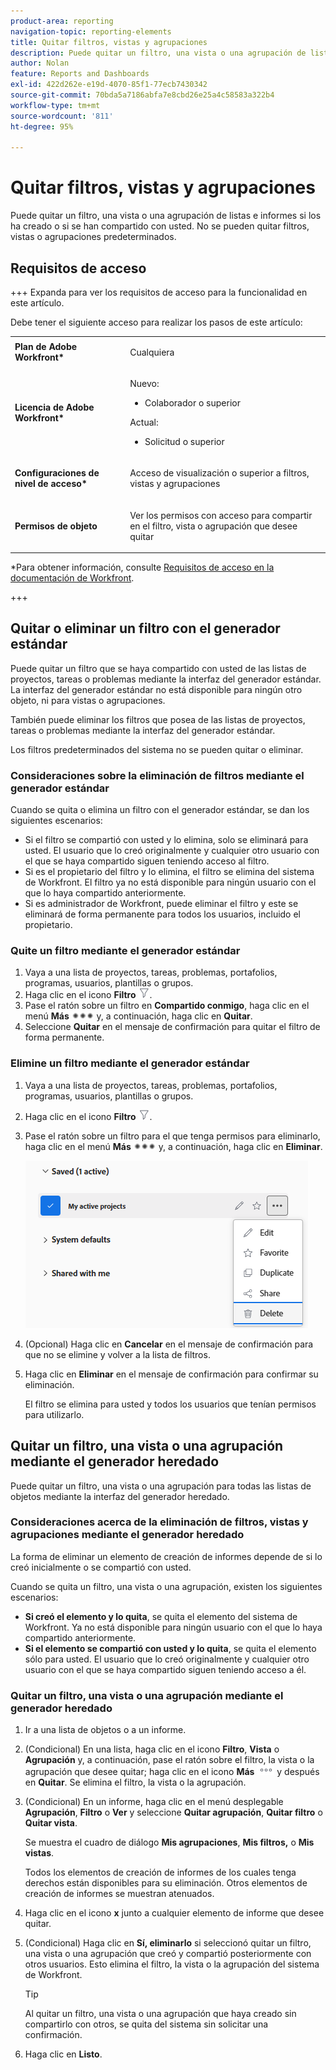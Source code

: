 ```yaml
---
product-area: reporting
navigation-topic: reporting-elements
title: Quitar filtros, vistas y agrupaciones
description: Puede quitar un filtro, una vista o una agrupación de listas e informes si los ha creado o si se han compartido con usted. No se pueden quitar filtros, vistas o agrupaciones predeterminados.
author: Nolan
feature: Reports and Dashboards
exl-id: 422d262e-e19d-4070-85f1-77ecb7430342
source-git-commit: 70bda5a7186abfa7e8cbd26e25a4c58583a322b4
workflow-type: tm+mt
source-wordcount: '811'
ht-degree: 95%

---
```


# Quitar filtros, vistas y agrupaciones

<!-- Audited: 11/2024 -->

Puede quitar un filtro, una vista o una agrupación de listas e informes si los ha creado o si se han compartido con usted. No se pueden quitar filtros, vistas o agrupaciones predeterminados.

## Requisitos de acceso

+++ Expanda para ver los requisitos de acceso para la funcionalidad en este artículo.

Debe tener el siguiente acceso para realizar los pasos de este artículo:

<table style="table-layout:auto"> 
 <col> 
 </col> 
 <col> 
 </col> 
 <tbody> 
  <tr> 
   <td role="rowheader"><strong>Plan de Adobe Workfront*</strong></td> 
   <td> <p>Cualquiera </p> </td> 
  </tr> 
  <tr> 
   <td role="rowheader"><strong>Licencia de Adobe Workfront*</strong></td> 
   <td> 
      <p>Nuevo:</p>
         <ul>
         <li><p>Colaborador o superior</p></li>
         </ul>
      <p>Actual:</p>
         <ul>
         <li><p>Solicitud o superior</p></li>
         </ul>
   </td>
  </tr> 
  <tr> 
   <td role="rowheader"><strong>Configuraciones de nivel de acceso*</strong></td> 
   <td><p>Acceso de visualización o superior a filtros, vistas y agrupaciones</p></td> 
  </tr> 
  <tr> 
   <td role="rowheader"><strong>Permisos de objeto</strong></td> 
   <td><p>Ver los permisos con acceso para compartir en el filtro, vista o agrupación que desee quitar</p>
   </td> 
  </tr> 
 </tbody> 
</table>

*Para obtener información, consulte [Requisitos de acceso en la documentación de Workfront](/help/quicksilver/administration-and-setup/add-users/access-levels-and-object-permissions/access-level-requirements-in-documentation.md).

+++

## Quitar o eliminar un filtro con el generador estándar

Puede quitar un filtro que se haya compartido con usted de las listas de proyectos, tareas o problemas mediante la interfaz del generador estándar. La interfaz del generador estándar no está disponible para ningún otro objeto, ni para vistas o agrupaciones.

También puede eliminar los filtros que posea de las listas de proyectos, tareas o problemas mediante la interfaz del generador estándar.

Los filtros predeterminados del sistema no se pueden quitar o eliminar.

### Consideraciones sobre la eliminación de filtros mediante el generador estándar

Cuando se quita o elimina un filtro con el generador estándar, se dan los siguientes escenarios:

* Si el filtro se compartió con usted y lo elimina, solo se eliminará para usted. El usuario que lo creó originalmente y cualquier otro usuario con el que se haya compartido siguen teniendo acceso al filtro.
* Si es el propietario del filtro y lo elimina, el filtro se elimina del sistema de Workfront. El filtro ya no está disponible para ningún usuario con el que lo haya compartido anteriormente.
* Si es administrador de Workfront, puede eliminar el filtro y este se eliminará de forma permanente para todos los usuarios, incluido el propietario.

### Quite un filtro mediante el generador estándar

1. Vaya a una lista de proyectos, tareas, problemas, portafolios, programas, usuarios, plantillas o grupos.
1. Haga clic en el icono **Filtro** ![Icono de filtro](assets/filter-nwepng.png).
1. Pase el ratón sobre un filtro en **Compartido conmigo**, haga clic en el menú **Más** ![Icono de más](assets/more-icon-spectrum.png) y, a continuación, haga clic en **Quitar**.
1. Seleccione **Quitar** en el mensaje de confirmación para quitar el filtro de forma permanente.

### Elimine un filtro mediante el generador estándar

1. Vaya a una lista de proyectos, tareas, problemas, portafolios, programas, usuarios, plantillas o grupos.
1. Haga clic en el icono **Filtro** ![Icono de filtro](assets/filter-nwepng.png).
1. Pase el ratón sobre un filtro para el que tenga permisos para eliminarlo, haga clic en el menú **Más** ![Icono de más](assets/more-icon-spectrum.png) y, a continuación, haga clic en **Eliminar**.

   ![Eliminar filtro](assets/new-filters-more-menu-options-with-delete.png)

1. (Opcional) Haga clic en **Cancelar** en el mensaje de confirmación para que no se elimine y volver a la lista de filtros.
1. Haga clic en **Eliminar** en el mensaje de confirmación para confirmar su eliminación.

   El filtro se elimina para usted y todos los usuarios que tenían permisos para utilizarlo.

## Quitar un filtro, una vista o una agrupación mediante el generador heredado

Puede quitar un filtro, una vista o una agrupación para todas las listas de objetos mediante la interfaz del generador heredado.

### Consideraciones acerca de la eliminación de filtros, vistas y agrupaciones mediante el generador heredado

La forma de eliminar un elemento de creación de informes depende de si lo creó inicialmente o se compartió con usted.

Cuando se quita un filtro, una vista o una agrupación, existen los siguientes escenarios:

* **Si creó el elemento y lo quita**, se quita el elemento del sistema de Workfront. Ya no está disponible para ningún usuario con el que lo haya compartido anteriormente.
* **Si el elemento se compartió con usted y lo quita**, se quita el elemento sólo para usted. El usuario que lo creó originalmente y cualquier otro usuario con el que se haya compartido siguen teniendo acceso a él.

### Quitar un filtro, una vista o una agrupación mediante el generador heredado

1. Ir a una lista de objetos o a un informe.
1. (Condicional) En una lista, haga clic en el icono **Filtro**, **Vista** o **Agrupación** y, a continuación, pase el ratón sobre el filtro, la vista o la agrupación que desee quitar; haga clic en el icono **Más** ![Más iconos](assets/more-icon.png) y después en **Quitar**. Se elimina el filtro, la vista o la agrupación.
1. (Condicional) En un informe, haga clic en el menú desplegable **Agrupación**, **Filtro** o **Ver** y seleccione **Quitar agrupación**, **Quitar filtro** o **Quitar vista**.

   Se muestra el cuadro de diálogo **Mis agrupaciones**, **Mis filtros,** o **Mis vistas**.

   Todos los elementos de creación de informes de los cuales tenga derechos están disponibles para su eliminación. Otros elementos de creación de informes se muestran atenuados.

1. Haga clic en el icono **x** junto a cualquier elemento de informe que desee quitar.
1. (Condicional) Haga clic en **Sí, eliminarlo** si seleccionó quitar un filtro, una vista o una agrupación que creó y compartió posteriormente con otros usuarios. Esto elimina el filtro, la vista o la agrupación del sistema de Workfront.

   >[!TIP]
   >
   >Al quitar un filtro, una vista o una agrupación que haya creado sin compartirlo con otros, se quita del sistema sin solicitar una confirmación.

1. Haga clic en **Listo**.

